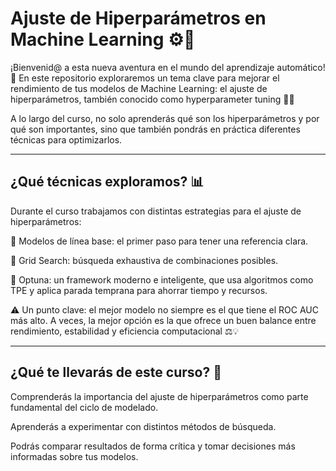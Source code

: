  # **Ajuste de Hiperparámetros en Machine Learning**  ⚙️🔧
 
¡Bienvenid@ a esta nueva aventura en el mundo del aprendizaje automático! 🚀
En este repositorio exploraremos un tema clave para mejorar el rendimiento de tus modelos de Machine Learning: el ajuste de hiperparámetros, también conocido como hyperparameter tuning 🧠🤖

A lo largo del curso, no solo aprenderás qué son los hiperparámetros y por qué son importantes, sino que también pondrás en práctica diferentes técnicas para optimizarlos.

--- 

## **¿Qué técnicas exploramos?**  📊
Durante el curso trabajamos con distintas estrategias para el ajuste de hiperparámetros:

📏 Modelos de línea base: el primer paso para tener una referencia clara.

🧩 Grid Search: búsqueda exhaustiva de combinaciones posibles.

🌲 Optuna: un framework moderno e inteligente, que usa algoritmos como TPE y aplica parada temprana para ahorrar tiempo y recursos.

⚠️ Un punto clave: el mejor modelo no siempre es el que tiene el ROC AUC más alto. A veces, la mejor opción es la que ofrece un buen balance entre rendimiento, estabilidad y eficiencia computacional ⚖️💡

---

## **¿Qué te llevarás de este curso?**  🎯
Comprenderás la importancia del ajuste de hiperparámetros como parte fundamental del ciclo de modelado.

Aprenderás a experimentar con distintos métodos de búsqueda.

Podrás comparar resultados de forma crítica y tomar decisiones más informadas sobre tus modelos.
